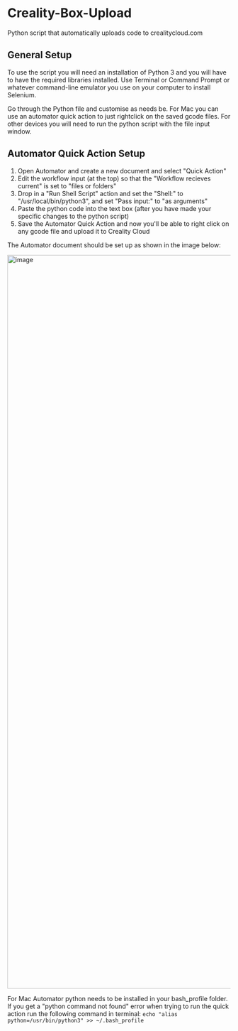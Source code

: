 # Creality-Box-Upload
Python script that automatically uploads code to crealitycloud.com

## General Setup

To use the script you will need an installation of Python 3 and you will have to have the required libraries installed.
Use Terminal or Command Prompt or whatever command-line emulator you use on your computer to install Selenium.

Go through the Python file and customise as needs be.
For Mac you can use an automator quick action to just rightclick on the saved gcode files.
For other devices you will need to run the python script with the file input window.


## Automator Quick Action Setup

1. Open Automator and create a new document and select "Quick Action"
2. Edit the workflow input (at the top) so that the "Workflow recieves current" is set to "files or folders"
3. Drop in a "Run Shell Script" action and set the "Shell:" to "/usr/local/bin/python3", and set "Pass input:" to "as arguments"
4. Paste the python code into the text box (after you have made your specific changes to the python script)
5. Save the Automator Quick Action and now you'll be able to right click on any gcode file and upload it to Creality Cloud

The Automator document should be set up as shown in the image below:

<img width="1652" alt="image" src="https://user-images.githubusercontent.com/130921240/233007417-691428d2-53f2-48aa-b2b6-da31b8b8ea8e.png">


For Mac Automator python needs to be installed in your bash_profile folder. If you get a "python command not found" error when trying to run the quick action run the following command in terminal: ```echo "alias python=/usr/bin/python3" >> ~/.bash_profile```
